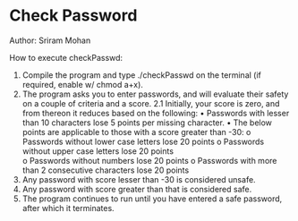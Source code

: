 # Check Password

Author: Sriram Mohan

How to execute checkPasswd:
  1. Compile the program and type ./checkPasswd on the terminal (if required, enable w/ chmod a+x).
  2. The program asks you to enter passwords, and will evaluate their safety on a couple of criteria and a score.
   2.1 Initially, your score is zero, and from thereon it reduces based on the following:
     •	Passwords with lesser than 10 characters lose 5 points per missing character. 
     •	The below points are applicable to those with a score greater than -30:
       o	Passwords without lower case letters lose 20 points
       o	Passwords without upper case letters lose 20 points       
       o	Passwords without numbers lose 20 points
       o	Passwords with more than 2 consecutive characters lose 20 points   
  3. Any password with score lesser than -30 is considered unsafe.
  4. Any password with score greater than that is considered safe.
  5. The program continues to run until you have entered a safe password, after which it terminates.
     
